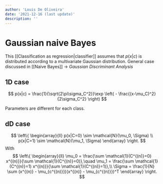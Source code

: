 ```yaml
---
author: 'Louis De Oliveira'
date: '2021-12-16 (last update)'
description: ''
---
```

# Gaussian naive Bayes
This [[Classification as regression|classifier]] assumes that $p(x|c)$ is distributed according to a multivariate Gaussian distribution. General case discussed in [[Naive  Bayes]]
-> *Gaussian Discriminant Analysis*

## 1D case
$$
p(x|c) = \frac{1}{\sqrt{2\pi\sigma_C^2}}\exp \left( - \frac{(x-\mu_C)^2}{2\sigma_C^2} \right)
$$

Parameters are different for each class.

## dD case
$$
\left\{
\begin{array}{ll}
p(x|C=0) \sim \mathcal{N}(\mu_0, \Sigma) \\
p(x|C=1) \sim \mathcal{N}(\mu_1, \Sigma)
\end{array}
\right.
$$
With
$$
\left\{
\begin{array}{ll}
\mu_0 = \frac{\sum \mathcal{1}(C^{(n)}=0) x^{(n)}}{\sum \mathcal{1}(C^{(n)}=0)},\quad \mu_1 = \frac{\sum \mathcal{1}(C^{(n)}=1) x^{(n)}}{\sum \mathcal{1}(C^{(n)}=1)},\\
\Sigma = \frac{1}{N} \sum (x^{(n)} - \mu_{c^{(n)}})(x^{(n)} - \mu_{c^{(n)}})^T
\end{array}
\right.
$$